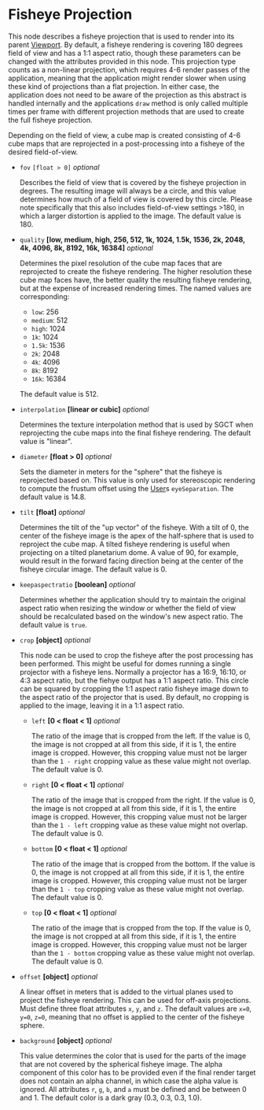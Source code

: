# Fisheye Projection

This node describes a fisheye projection that is used to render into its parent [Viewport](../viewport).  By default, a fisheye rendering is covering 180 degrees field of view and has a 1:1 aspect ratio, though these parameters can be changed with the attributes provided in this node.  This projection type counts as a non-linear projection, which requires 4-6 render passes of the application, meaning that the application might render slower when using these kind of projections than a flat projection.  In either case, the application does not need to be aware of the projection as this abstract is handled internally and the applications `draw` method is only called multiple times per frame with different projection methods that are used to create the full fisheye projection.

Depending on the field of view, a cube map is created consisting of 4-6 cube maps that are reprojected in a post-processing into a fisheye of the desired field-of-view.

- `fov` `[float > 0]` _optional_

  Describes the field of view that is covered by the fisheye projection in degrees.  The resulting image will always be a circle, and this value determines how much of a field of view is covered by this circle.  Please note specifically that this also includes field-of-view settings >180, in which a larger distortion is applied to the image.  The default value is 180.

- `quality` **[low, medium, high, 256, 512, 1k, 1024, 1.5k, 1536, 2k, 2048, 4k, 4096, 8k, 8192, 16k, 16384]** _optional_

  Determines the pixel resolution of the cube map faces that are reprojected to create the fisheye rendering.  The higher resolution these cube map faces have, the better quality the resulting fisheye rendering, but at the expense of increased rendering times.  The named values are corresponding:
  - `low`: 256
  - `medium`: 512
  - `high`: 1024
  - `1k`: 1024
  - `1.5k`: 1536
  - `2k`: 2048
  - `4k`: 4096
  - `8k`: 8192
  - `16k`: 16384

  The default value is 512.

- `interpolation` **[linear or cubic]** _optional_

  Determines the texture interpolation method that is used by SGCT when reprojecting the cube maps into the final fisheye rendering.  The default value is "linear".

- `diameter` **[float > 0]** _optional_

  Sets the diameter in meters for the "sphere" that the fisheye is reprojected based on.  This value is only used for stereoscopic rendering to compute the frustum offset using the [User](../user)s `eyeSeparation`.  The default value is 14.8.

- `tilt` **[float]** _optional_

  Determines the tilt of the "up vector" of the fisheye.  With a tilt of 0, the center of the fisheye image is the apex of the half-sphere that is used to reproject the cube map.  A tilted fisheye rendering is useful when projecting on a tilted planetarium dome.  A value of 90, for example, would result in the forward facing direction being at the center of the fisheye circular image.  The default value is 0.

- `keepaspectratio` **[boolean]** _optional_

  Determines whether the application should try to maintain the original aspect ratio when resizing the window or whether the field of view should be recalculated based on the window's new aspect ratio.  The default value is `true`.

- `crop` **[object]** _optional_

  This node can be used to crop the fisheye after the post processing has been performed.  This might be useful for domes running a single projector with a fisheye lens.  Normally a projector has a 16:9, 16:10, or 4:3 aspect ratio, but the fiehye output has a 1:1 aspect ratio.  This circle can be squared by cropping the 1:1 aspect ratio fisheye image down to the aspect ratio of the projector that is used.  By default, no cropping is applied to the image, leaving it in a 1:1 aspect ratio.

  - `left` **[0 < float < 1]** _optional_

    The ratio of the image that is cropped from the left.  If the value is 0, the image is not cropped at all from this side, if it is 1, the entire image is cropped. However, this cropping value must not be larger than the `1 - right` cropping value as these value might not overlap.  The default value is 0.

  - `right` **[0 < float < 1]** _optional_

    The ratio of the image that is cropped from the right.  If the value is 0, the image is not cropped at all from this side, if it is 1, the entire image is cropped. However, this cropping value must not be larger than the `1 - left` cropping value as these value might not overlap.  The default value is 0.

  - `bottom` **[0 < float < 1]** _optional_

    The ratio of the image that is cropped from the bottom.  If the value is 0, the image is not cropped at all from this side, if it is 1, the entire image is cropped. However, this cropping value must not be larger than the `1 - top` cropping value as these value might not overlap.  The default value is 0.

  - `top` **[0 < float < 1]** _optional_

    The ratio of the image that is cropped from the top.  If the value is 0, the image is not cropped at all from this side, if it is 1, the entire image is cropped. However, this cropping value must not be larger than the `1 - bottom` cropping value as these value might not overlap.  The default value is 0.

- `offset` **[object]** _optional_

  A linear offset in meters that is added to the virtual planes used to project the fisheye rendering.  This can be used for off-axis projections.  Must define three float attributes `x`, `y`, and `z`.  The default values are `x=0`, `y=0`, `z=0`, meaning that no offset is applied to the center of the fisheye sphere.

- `background` **[object]** _optional_

  This value determines the color that is used for the parts of the image that are not covered by the spherical fisheye image.  The alpha component of this color has to be provided even if the final render target does not contain an alpha channel, in which case the alpha value is ignored.  All attributes `r`, `g`, `b`, and `a` must be defined and be between 0 and 1.  The default color is a dark gray (0.3, 0.3, 0.3, 1.0).
